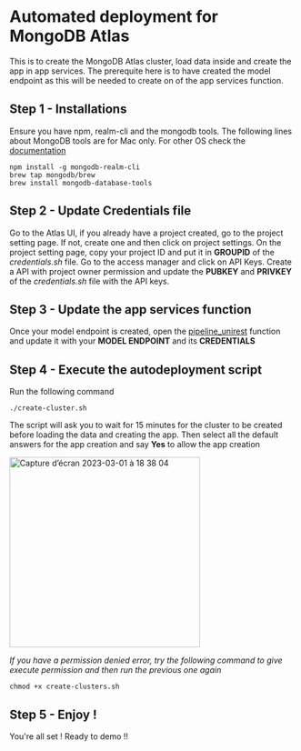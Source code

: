 # Automated deployment for MongoDB Atlas

This is to create the MongoDB Atlas cluster, load data inside and create the app in app services.
The prerequite here is to have created the model endpoint as this will be needed to create on of the app services function.

## Step 1 - Installations

Ensure you have npm, realm-cli and the mongodb tools.
The following lines about MongoDB tools are for Mac only. For other OS check the [documentation](https://www.mongodb.com/docs/database-tools/installation/installation/) 

```
npm install -g mongodb-realm-cli
brew tap mongodb/brew
brew install mongodb-database-tools
```

## Step 2 - Update Credentials file

Go to the Atlas UI, if you already have a project created, go to the project setting page. If not, create one and then click on project settings.
On the project setting page, copy your project ID and put it in **GROUPID** of the *credentials.sh* file.
Go to the access manager and click on API Keys.
Create a API with project owner permission and update the **PUBKEY** and **PRIVKEY** of the *credentials.sh* file with the API keys.

## Step 3 - Update the app services function

Once your model endpoint is created, open the [pipeline_unirest](insuranceDemoApp/functions/pipeline_unirest.js) function and update it with your **MODEL ENDPOINT** and its **CREDENTIALS**


## Step 4 - Execute the autodeployment script

Run the following command

```
./create-cluster.sh
```
The script will ask you to wait for 15 minutes for the cluster to be created before loading the data and creating the app. 
Then select all the default answers for the app creation and say **Yes** to allow the app creation

<img width="335" alt="Capture d’écran 2023-03-01 à 18 38 04" src="https://user-images.githubusercontent.com/33204364/222218559-42530fb3-0f3f-42bd-85fd-585820ebc603.png">

*If you have a permission denied error, try the following command to give execute permission and then run the previous one again*

```
chmod +x create-clusters.sh
```
## Step 5 - Enjoy !

You're all set ! Ready to demo !!

